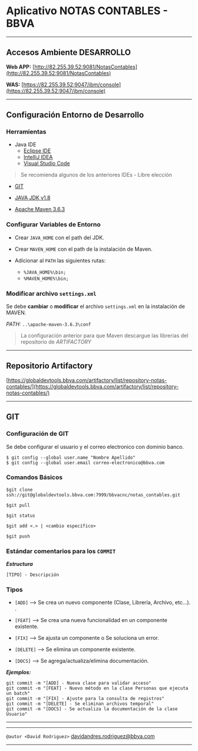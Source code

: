 Aplicativo NOTAS CONTABLES - BBVA
====================

- - - 

## Accesos Ambiente DESARROLLO

**Web APP:** [http://82.255.39.52:9081/NotasContables](http://82.255.39.52:9081/NotasContables)

**WAS:** [https://82.255.39.52:9047/ibm/console](https://82.255.39.52:9047/ibm/console)

- - - 

## Configuración Entorno de Desarrollo

### Herramientas

+ Java IDE
	* [Eclipse IDE](https://www.eclipse.org/downloads/)
	* [IntelliJ IDEA](https://www.jetbrains.com/es-es/idea/)
	* [Visual Studio Code](https://code.visualstudio.com/)

> Se recomienda algunos de los anteriores IDEs - Libre elección 


+ [GIT](https://git-scm.com/downloads)


+ [JAVA JDK v1.8](https://www.oracle.com/java/technologies/javase/javase-jdk8-downloads.html)

 
+ [Apache Maven 3.6.3](https://maven.apache.org/download.cgi)



### Configurar Variables de Entorno

+ Crear `JAVA_HOME` con el path del JDK.



+ Crear `MAVEN_HOME` con el path de la instalación de Maven.



+ Adicionar al `PATH` las siguientes rutas:
	* `%JAVA_HOME%\bin;`
	* `%MAVEN_HOME%\bin;`



### Modificar archivo `settings.xml`

Se debe **cambiar** o **modificar** el archivo `settings.xml` en la instalación de MAVEN.

_PATH:_ `..\apache-maven-3.6.3\conf`

> La configuración anterior para que Maven descargue las librerias del repositorio de _ARTIFACTORY_


- - - 

## Repositorio Artifactory

[https://globaldevtools.bbva.com/artifactory/list/repository-notas-contables/](https://globaldevtools.bbva.com/artifactory/list/repository-notas-contables/)


- - - 

## GIT

### Configuración de GIT

Se debe configurar el usuario y el correo electronico con dominio banco.
	
	$ git config --global user.name "Nombre Apellido"
	$ git config --global user.email correo-electronico@bbva.com

### Comandos Básicos

~~~
$git clone ssh://git@globaldevtools.bbva.com:7999/bbvacnc/notas_contables.git
~~~
~~~
$git pull
~~~
~~~ 
$git status
~~~
~~~
$git add <.> | <cambio específico>
~~~
~~~
$git push
~~~

### Estándar comentarios para los `COMMIT`

_**Estructura**_

	[TIPO] - Descripción

### Tipos

+ `[ADD]` --> Se crea un nuevo componente (Clase, Librería, Archivo, etc...).
.
+ `[FEAT]` --> Se crea una nueva funcionalidad en un componente existente.  

+ `[FIX]` --> Se ajusta un componente o Se soluciona un error.

+ `[DELETE]` --> Se elimina un componente existente.

+ `[DOCS]` --> Se agrega/actualiza/elimina documentación.


_**Ejemplos:**_

	git commit -m "[ADD] - Nueva clase para validar acceso"
	git commit -m "[FEAT] - Nuevo método en la clase Personas que ejecuta un batch"
	git commit -m "[FIX] - Ajuste para la consulta de registros"
	git commit -m "[DELETE] - Se eliminan archivos temporal"
	git commit -m "[DOCS] - Se actualiza la documentación de la clase Usuario"

* * *
* * *
`@autor <David Rodriguez>` <davidandres.rodriguez@bbva.com>
* * *


